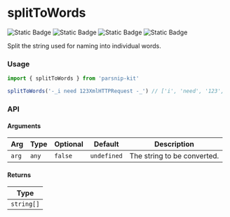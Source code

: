# splitToWords
![Static Badge](https://img.shields.io/badge/Statement%20Coverage-100.00%-brightgreen) ![Static Badge](https://img.shields.io/badge/Branch%20Coverage-100.00%-brightgreen) ![Static Badge](https://img.shields.io/badge/Function%20Coverage-100.00%-brightgreen) ![Static Badge](https://img.shields.io/badge/Line%20Coverage-100.00%-brightgreen)
      
Split the string used for naming into individual words.

### Usage

```ts
import { splitToWords } from 'parsnip-kit'

splitToWords('-_i need 123XmlHTTPRequest -_') // ['i', 'need', '123', 'Xml', 'HTTP', 'Request']
```


### API

#### Arguments

| Arg | Type | Optional | Default | Description |
| --- | --- | --- | --- | --- |
| `arg` | `any` | `false` | `undefined` | The string to be converted. |

#### Returns

| Type |
| ---  |
| `string[]`  |